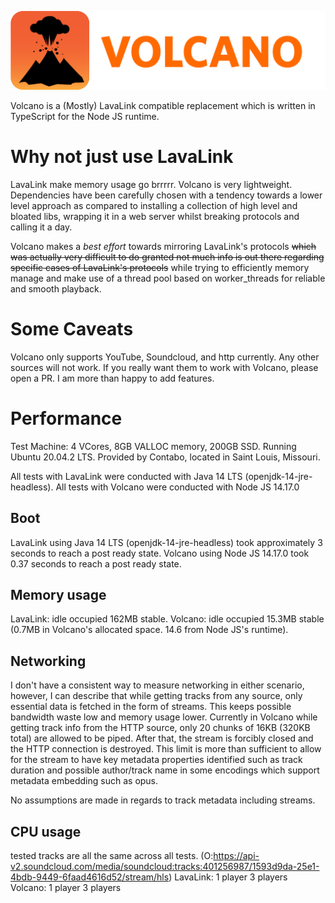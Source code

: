 ![Volcano's icon, a cartoon style volcano eruption with the text "volcano".](./images/volcano-icon.png)

Volcano is a (Mostly) LavaLink compatible replacement which is written in TypeScript for the Node JS runtime.

# Why not just use LavaLink
LavaLink make memory usage go brrrrr. Volcano is very lightweight. Dependencies have been carefully chosen with a tendency towards a lower level approach as compared to installing a collection of high level and bloated libs, wrapping it in a web server whilst breaking protocols and calling it a day.

Volcano makes a *best effort* towards mirroring LavaLink's protocols ~~which was actually very difficult to do granted not much info is out there regarding specific cases of LavaLink's protocols~~ while trying to efficiently memory manage and make use of a thread pool based on worker_threads for reliable and smooth playback.

# Some Caveats
Volcano only supports YouTube, Soundcloud, and http currently. Any other sources will not work. If you really want them to work with Volcano, please open a PR. I am more than happy to add features.

# Performance
Test Machine: 4 VCores, 8GB VALLOC memory, 200GB SSD. Running Ubuntu 20.04.2 LTS. Provided by Contabo, located in Saint Louis, Missouri.

All tests with LavaLink were conducted with Java 14 LTS (openjdk-14-jre-headless).
All tests with Volcano were conducted with Node JS 14.17.0
## Boot
LavaLink using Java 14 LTS (openjdk-14-jre-headless) took approximately 3 seconds to reach a post ready state.
Volcano using Node JS 14.17.0 took 0.37 seconds to reach a post ready state.

## Memory usage
LavaLink:
	idle occupied 162MB stable.
Volcano:
	idle occupied 15.3MB stable (0.7MB in Volcano's allocated space. 14.6 from Node JS's runtime).

## Networking
I don't have a consistent way to measure networking in either scenario, however, I can describe that while getting tracks from any source, only essential data is fetched in the form of streams. This keeps possible bandwidth waste low and memory usage lower. Currently in Volcano while getting track info from the HTTP source, only 20 chunks of 16KB (320KB total) are allowed to be piped. After that, the stream is forcibly closed and the HTTP connection is destroyed. This limit is more than sufficient to allow for the stream to have key metadata properties identified such as track duration and possible author/track name in some encodings which support metadata embedding such as opus.

No assumptions are made in regards to track metadata including streams.

## CPU usage
tested tracks are all the same across all tests. (O:https://api-v2.soundcloud.com/media/soundcloud:tracks:401256987/1593d9da-25e1-4bdb-9449-6faad4616d52/stream/hls)
LavaLink:
	1 player
	3 players
Volcano:
	1 player
	3 players
